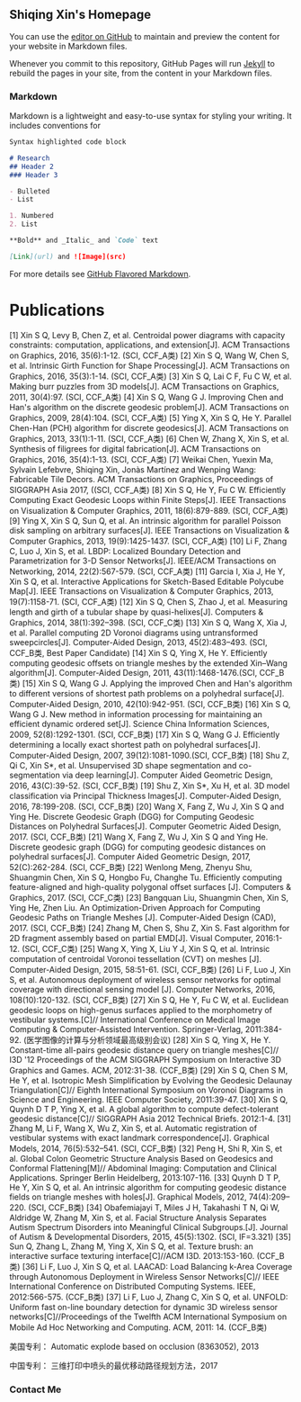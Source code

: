 ## Shiqing Xin's Homepage

You can use the [editor on GitHub](https://github.com/xinshiqing/shiqingxin.github.io/edit/master/index.md) to maintain and preview the content for your website in Markdown files.

Whenever you commit to this repository, GitHub Pages will run [Jekyll](https://jekyllrb.com/) to rebuild the pages in your site, from the content in your Markdown files.

### Markdown

Markdown is a lightweight and easy-to-use syntax for styling your writing. It includes conventions for

```markdown
Syntax highlighted code block

# Research
## Header 2
### Header 3

- Bulleted
- List

1. Numbered
2. List

**Bold** and _Italic_ and `Code` text

[Link](url) and ![Image](src)
```

For more details see [GitHub Flavored Markdown](https://guides.github.com/features/mastering-markdown/).

# Publications

[1]	Xin S Q, Levy B, Chen Z, et al. Centroidal power diagrams with capacity constraints: computation, applications, and extension[J]. ACM Transactions on Graphics, 2016, 35(6):1-12. (SCI, CCF_A类)
[2]	Xin S Q, Wang W, Chen S, et al. Intrinsic Girth Function for Shape Processing[J]. ACM Transactions on Graphics, 2016, 35(3):1-14. (SCI, CCF_A类)
[3]	Xin S Q, Lai C F, Fu C W, et al. Making burr puzzles from 3D models[J]. ACM Transactions on Graphics, 2011, 30(4):97. (SCI, CCF_A类)
[4]	Xin S Q, Wang G J. Improving Chen and Han's algorithm on the discrete geodesic problem[J]. ACM Transactions on Graphics, 2009, 28(4):104. (SCI, CCF_A类)
[5]	Ying X, Xin S Q, He Y. Parallel Chen-Han (PCH) algorithm for discrete geodesics[J]. ACM Transactions on Graphics, 2013, 33(1):1-11. (SCI, CCF_A类)
[6]	Chen W, Zhang X, Xin S, et al. Synthesis of filigrees for digital fabrication[J]. ACM Transactions on Graphics, 2016, 35(4):1-13. (SCI, CCF_A类)
[7]	Weikai Chen, Yuexin Ma, Sylvain Lefebvre, Shiqing Xin, Jonàs Martínez and Wenping Wang: Fabricable Tile Decors. ACM Transactions on Graphics, Proceedings of SIGGRAPH Asia 2017, ((SCI, CCF_A类)
[8]	Xin S Q, He Y, Fu C W. Efficiently Computing Exact Geodesic Loops within Finite Steps[J]. IEEE Transactions on Visualization & Computer Graphics, 2011, 18(6):879-889. (SCI, CCF_A类)
[9]	Ying X, Xin S Q, Sun Q, et al. An intrinsic algorithm for parallel Poisson disk sampling on arbitrary surfaces[J]. IEEE Transactions on Visualization & Computer Graphics, 2013, 19(9):1425-1437. (SCI, CCF_A类)
[10]	Li F, Zhang C, Luo J, Xin S, et al. LBDP: Localized Boundary Detection and Parametrization for 3-D Sensor Networks[J]. IEEE/ACM Transactions on Networking, 2014, 22(2):567-579. (SCI, CCF_A类)
[11]	Garcia I, Xia J, He Y, Xin S Q, et al. Interactive Applications for Sketch-Based Editable Polycube Map[J]. IEEE Transactions on Visualization & Computer Graphics, 2013, 19(7):1158-71. (SCI, CCF_A类)
[12]	Xin S Q, Chen S, Zhao J, et al. Measuring length and girth of a tubular shape by quasi-helixes[J]. Computers & Graphics, 2014, 38(1):392–398. (SCI, CCF_C类)
[13]	Xin S Q, Wang X, Xia J, et al. Parallel computing 2D Voronoi diagrams using untransformed sweepcircles[J]. Computer-Aided Design, 2013, 45(2):483–493. (SCI, CCF_B类, Best Paper Candidate)
[14]	Xin S Q, Ying X, He Y. Efficiently computing geodesic offsets on triangle meshes by the extended Xin–Wang algorithm[J]. Computer-Aided Design, 2011, 43(11):1468-1476.(SCI, CCF_B类)
[15]	Xin S Q, Wang G J. Applying the improved Chen and Han's algorithm to different versions of shortest path problems on a polyhedral surface[J]. Computer-Aided Design, 2010, 42(10):942-951. (SCI, CCF_B类)
[16]	Xin S Q, Wang G J. New method in information processing for maintaining an efficient dynamic ordered set[J]. Science China Information Sciences, 2009, 52(8):1292-1301. (SCI, CCF_B类)
[17]	Xin S Q, Wang G J. Efficiently determining a locally exact shortest path on polyhedral surfaces[J]. Computer-Aided Design, 2007, 39(12):1081-1090.(SCI, CCF_B类)
[18]	Shu Z, Qi C, Xin S*, et al. Unsupervised 3D shape segmentation and co-segmentation via deep learning[J]. Computer Aided Geometric Design, 2016, 43(C):39-52. (SCI, CCF_B类)
[19]	Shu Z, Xin S*, Xu H, et al. 3D model classification via Principal Thickness Images[J]. Computer-Aided Design, 2016, 78:199-208. (SCI, CCF_B类)
[20]	Wang X, Fang Z, Wu J, Xin S Q and Ying He. Discrete Geodesic Graph (DGG) for Computing Geodesic Distances on Polyhedral Surfaces[J]. Computer Geometric Aided Design, 2017. (SCI, CCF_B类)
[21]	Wang X, Fang Z, Wu J, Xin S Q and Ying He. Discrete geodesic graph (DGG) for computing geodesic distances on polyhedral surfaces[J]. Computer Aided Geometric Design, 2017, 52(C):262-284.  (SCI, CCF_B类)
[22]	Wenlong Meng, Zhenyu Shu, Shuangmin Chen, Xin S Q, Hongbo Fu, Changhe Tu. Efficiently computing feature-aligned and high-quality polygonal offset surfaces [J]. Computers & Graphics, 2017. (SCI, CCF_C类)
[23]	Bangquan Liu, Shuangmin Chen, Xin S, Ying He, Zhen Liu. An Optimization-Driven Approach for Computing Geodesic Paths on Triangle Meshes [J]. Computer-Aided Design (CAD), 2017. (SCI, CCF_B类)
[24]	Zhang M, Chen S, Shu Z, Xin S. Fast algorithm for 2D fragment assembly based on partial EMD[J]. Visual Computer, 2016:1-12. (SCI, CCF_C类)
[25]	Wang X, Ying X, Liu Y J, Xin S Q, et al. Intrinsic computation of centroidal Voronoi tessellation (CVT) on meshes [J]. Computer-Aided Design, 2015, 58:51-61. (SCI, CCF_B类)
[26]	Li F, Luo J, Xin S, et al. Autonomous deployment of wireless sensor networks for optimal coverage with directional sensing model [J]. Computer Networks, 2016, 108(10):120-132. (SCI, CCF_B类)
[27]	Xin S Q, He Y, Fu C W, et al. Euclidean geodesic loops on high-genus surfaces applied to the morphometry of vestibular systems.[C]// International Conference on Medical Image Computing & Computer-Assisted Intervention. Springer-Verlag, 2011:384-92. (医学图像的计算与分析领域最高级别会议)
[28]	Xin S Q, Ying X, He Y. Constant-time all-pairs geodesic distance query on triangle meshes[C]// I3D '12 Proceedings of the ACM SIGGRAPH Symposium on Interactive 3D Graphics and Games. ACM, 2012:31-38. (CCF_B类)
[29]	Xin S Q, Chen S M, He Y, et al. Isotropic Mesh Simplification by Evolving the Geodesic Delaunay Triangulation[C]// Eighth International Symposium on Voronoi Diagrams in Science and Engineering. IEEE Computer Society, 2011:39-47.
[30]	Xin S Q, Quynh D T P, Ying X, et al. A global algorithm to compute defect-tolerant geodesic distance[C]// SIGGRAPH Asia 2012 Technical Briefs. 2012:1-4.
[31]	Zhang M, Li F, Wang X, Wu Z, Xin S, et al. Automatic registration of vestibular systems with exact landmark correspondence[J]. Graphical Models, 2014, 76(5):532–541. (SCI, CCF_B类)
[32]	Peng H, Shi R, Xin S, et al. Global Colon Geometric Structure Analysis Based on Geodesics and Conformal Flattening[M]// Abdominal Imaging: Computation and Clinical Applications. Springer Berlin Heidelberg, 2013:107-116.
[33]	Quynh D T P, He Y, Xin S Q, et al. An intrinsic algorithm for computing geodesic distance fields on triangle meshes with holes[J]. Graphical Models, 2012, 74(4):209–220. (SCI, CCF_B类)
[34]	Obafemiajayi T, Miles J H, Takahashi T N, Qi W, Aldridge W, Zhang M, Xin S, et al. Facial Structure Analysis Separates Autism Spectrum Disorders into Meaningful Clinical Subgroups.[J]. Journal of Autism & Developmental Disorders, 2015, 45(5):1302. (SCI, IF=3.321)
[35]	Sun Q, Zhang L, Zhang M, Ying X, Xin S Q, et al. Texture brush: an interactive surface texturing interface[C]//ACM  I3D. 2013:153-160. (CCF_B类)
[36]	Li F, Luo J, Xin S Q, et al. LAACAD: Load Balancing k-Area Coverage through Autonomous Deployment in Wireless Sensor Networks[C]// IEEE International Conference on Distributed Computing Systems. IEEE, 2012:566-575. (CCF_B类)
[37]	Li F, Luo J, Zhang C, Xin S Q, et al. UNFOLD: Uniform fast on-line boundary detection for dynamic 3D wireless sensor networks[C]//Proceedings of the Twelfth ACM International Symposium on Mobile Ad Hoc Networking and Computing. ACM, 2011: 14. (CCF_B类)

美国专利：
Automatic explode based on occlusion (8363052), 2013

中国专利：
三维打印中喷头的最优移动路径规划方法，2017

### Contact Me
